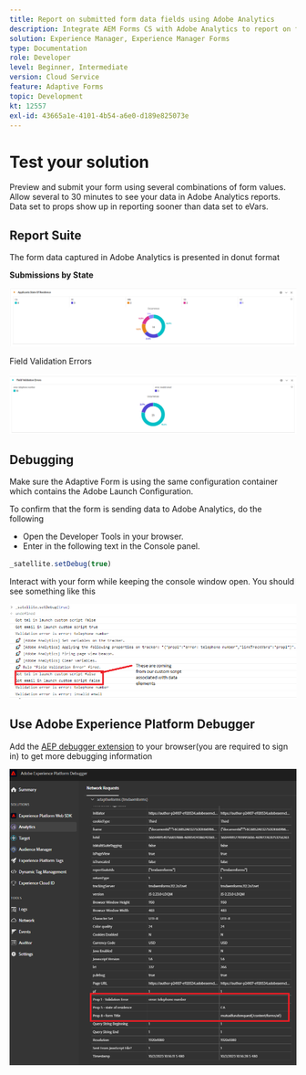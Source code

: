 ```yaml
---
title: Report on submitted form data fields using Adobe Analytics
description: Integrate AEM Forms CS with Adobe Analytics to report on form data fields
solution: Experience Manager, Experience Manager Forms
type: Documentation
role: Developer
level: Beginner, Intermediate
version: Cloud Service
feature: Adaptive Forms
topic: Development
kt: 12557
exl-id: 43665a1e-4101-4b54-a6e0-d189e825073e
---
```

# Test your solution

Preview and submit your form using several combinations of form values. Allow several to 30 minutes to see your data in Adobe Analytics reports. Data set to props show up in reporting sooner than data set to eVars.

## Report Suite

The form data captured in Adobe Analytics is presented in donut format

**Submissions by State**

![applicantsbystate](assets/donut.png)

Field Validation Errors

![field-validation-error](assets/donut-field-validation.png)

## Debugging

Make sure the Adaptive Form is using the same configuration container which contains the Adobe Launch Configuration.

To confirm that the form is sending data to Adobe Analytics, do the following

* Open the Developer Tools in your browser.
* Enter in the following text in the Console panel.

```javascript
_satellite.setDebug(true)
```

Interact with your form while keeping the console window open. You should see something like this

![console-debug](assets/debug.png)

## Use Adobe Experience Platform Debugger

 Add the [AEP debugger extension](https://experienceleague.adobe.com/docs/experience-platform/debugger/home.html) to your browser(you are required to sign in) to get more debugging information

![platform-debugger](assets/platform-debugger.png)
